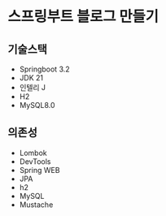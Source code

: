 # 스프링부트 블로그 만들기

## 기술스택

- Springboot 3.2
- JDK 21
- 인텔리 J
- H2
- MySQL8.0

## 의존성

- Lombok
- DevTools
- Spring WEB
- JPA
- h2
- MySQL
- Mustache

